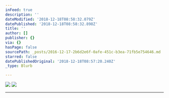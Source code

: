 ```yaml
---
inFeed: true
description: ''
dateModified: '2018-12-18T08:58:32.079Z'
datePublished: '2018-12-18T08:58:32.898Z'
title: ''
author: []
publisher: {}
via: {}
hasPage: false
sourcePath: _posts/2016-12-17-2b6d2e6f-0afe-451c-b3ea-71fb5e754646.md
starred: false
datePublishedOriginal: '2018-12-18T08:57:20.240Z'
_type: Blurb

---
```

![](https://the-grid-user-content.s3-us-west-2.amazonaws.com/4980a812-aae9-4e6c-91a2-3db0a7965572.gif)
![](https://the-grid-user-content.s3-us-west-2.amazonaws.com/a9bc13f2-e46d-4ab1-98ef-a8f88b273ed9.gif)

---